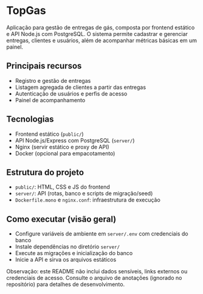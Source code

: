 # TopGas

Aplicação para gestão de entregas de gás, composta por frontend estático e API Node.js com PostgreSQL. O sistema permite cadastrar e gerenciar entregas, clientes e usuários, além de acompanhar métricas básicas em um painel.

## Principais recursos
- Registro e gestão de entregas
- Listagem agregada de clientes a partir das entregas
- Autenticação de usuários e perfis de acesso
- Painel de acompanhamento

## Tecnologias
- Frontend estático (`public/`)
- API Node.js/Express com PostgreSQL (`server/`)
- Nginx (servir estático e proxy de API)
- Docker (opcional para empacotamento)

## Estrutura do projeto
- `public/`: HTML, CSS e JS do frontend
- `server/`: API (rotas, banco e scripts de migração/seed)
- `Dockerfile.mono` e `nginx.conf`: infraestrutura de execução

## Como executar (visão geral)
- Configure variáveis de ambiente em `server/.env` com credenciais do banco
- Instale dependências no diretório `server/`
- Execute as migrações e inicialização do banco
- Inicie a API e sirva os arquivos estáticos

Observação: este README não inclui dados sensíveis, links externos ou credenciais de acesso. Consulte o arquivo de anotações (ignorado no repositório) para detalhes de desenvolvimento.
